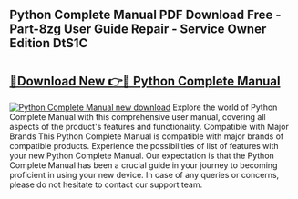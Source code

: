 ## Python Complete Manual PDF Download Free - Part-8zg User Guide Repair - Service Owner Edition DtS1C

# <h2><a href="http://cf25288.oget.top/?id=Python+Complete+Manual">🔗Download New 👉🔴 Python Complete Manual</a></h2>

[![Python Complete Manual new download](https://i.imgur.com/5g1atiW.png)](http://cf25288.oget.top/?id=Python+Complete+Manual)
Explore the world of Python Complete Manual with this comprehensive user manual, covering all aspects of the product's features and functionality. Compatible with Major Brands This Python Complete Manual is compatible with major brands of compatible products. Experience the possibilities of list of features with your new Python Complete Manual. Our expectation is that the Python Complete Manual has been a crucial guide in your journey to becoming proficient in using your new device. In case of any queries or concerns, please do not hesitate to contact our support team.
